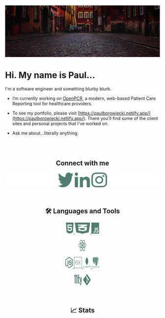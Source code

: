 <!--
**borojetski/borojetski** is a ✨ _special_ ✨ repository because its `README.md` (this file) appears on your GitHub profile.

Here are some ideas to get you started:

- 🔭 I’m currently working on ...
- 🌱 I’m currently learning ...
- 👯 I’m looking to collaborate on ...
- 🤔 I’m looking for help with ...
- 💬 Ask me about ...
- 📫 How to reach me: ...
- 😄 Pronouns: ...
- ⚡ Fun fact: ...
-->
![Group 3 (1)](/images/warsaw_banner.jpg)
# Hi. My name is Paul...

I'm a software engineer and something blurby blurb.

- I’m currently working on [OpenPCR](https://#), a modern, web-based Patient Care Reporting tool for healthcare providers.

- To see my portfolio, please visit [https://paulborowiecki.netlify.app/](https://paulborowiecki.netlify.app/). There you'll find some of the client sites and personal projects that I've worked on.

- Ask me about...literally anything.
<br>
<br>
<h2 align="center">Connect with me </h2>
<div align="center" style="background:#ffffff;border-radius:5px;">
<a href="https://twitter.com/borojetski" target="blank"><img align="center" src="https://github.com/borojetski/borojetski/blob/main/icons/twitter.svg" alt="" width="10%" height="48px"/></a>
<a href="https://www.linkedin.com/in/pborowiecki/" target="blank"><img align="center" src="https://github.com/curtisbarnard/curtisbarnard/blob/main/svg-icons/linkedin.svg" alt="" width="10%" height="48px"/></a>
<a href="https://techhub.social/@borojetski" target="blank"><img align="center" src="https://github.com/curtisbarnard/curtisbarnard/blob/main/svg-icons/instagram.svg" alt="" width="10%" height="48px"/></a>
</div>
<br>
<br>
<h2 align="center">🛠 Languages and Tools</h2>
<div align="center">
<a href="https://www.w3.org/html/" target="_blank" rel="noreferrer"> <img src="https://github.com/curtisbarnard/curtisbarnard/blob/main/svg-icons/html5.svg" alt="html5" width="5%" height="36px"/> </a>
<a href="https://www.w3schools.com/css/" target="_blank" rel="noreferrer"> <img src="https://github.com/curtisbarnard/curtisbarnard/blob/main/svg-icons/css3.svg" alt="css3" width="10%" height="36px"/> </a>
<a href="https://developer.mozilla.org/en-US/docs/Web/JavaScript" target="_blank" rel="noreferrer"> <img src="https://github.com/curtisbarnard/curtisbarnard/blob/main/svg-icons/javascript.svg" alt="javascript" width="5%" height="36px"/> </a>
<br>
<br>
<a href="https://reactjs.org/" target="_blank" rel="noreferrer"> <img src="https://github.com/curtisbarnard/curtisbarnard/blob/main/svg-icons/react.svg" alt="react" width="5%" height="36px"/> </a>
<br>
<br> 
<a href="https://nodejs.org" target="_blank" rel="noreferrer"> <img src="https://github.com/curtisbarnard/curtisbarnard/blob/main/svg-icons/node.svg" alt="nodejs" width="5%" height="36px"/> </a>
<a href="https://expressjs.com" target="_blank" rel="noreferrer"> <img src="https://github.com/curtisbarnard/curtisbarnard/blob/main/svg-icons/express.svg" alt="express" width="5%" height="36px"/> </a>
<a href="https://www.mongodb.com/" target="_blank" rel="noreferrer"> <img src="https://github.com/curtisbarnard/curtisbarnard/blob/main/svg-icons/mongodb.svg" alt="mongodb" width="5%" height="36px"/> </a>
<a href="https://www.postgresql.org" target="_blank" rel="noreferrer"> <img src="https://github.com/curtisbarnard/curtisbarnard/blob/main/svg-icons/postgresql.svg" alt="postgresql" width="5%" height="36px"/> </a> 
<br>
<br> 
<a href="https://www.11ty.dev/" target="_blank" rel="noreferrer"><img src="https://github.com/curtisbarnard/curtisbarnard/blob/main/svg-icons/11ty.svg" alt="eleventy" width="5%" height="36px"/></a>
<a href="https://git-scm.com/" target="_blank" rel="noreferrer"> <img src="https://github.com/curtisbarnard/curtisbarnard/blob/main/svg-icons/git.svg" alt="git" width="5%" height="36px"/> </a>
</div>
<br>
<br>
<h2 align="center">📈 Stats</h2>
<div align="center">